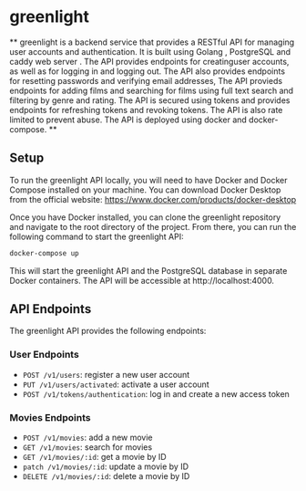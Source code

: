 # greenlight

**
greenlight is a backend service that provides a RESTful API for managing user accounts and authentication. It is built using Golang , PostgreSQL and caddy web server . The API provides endpoints for creatinguser accounts, as well as for logging in and logging out. The API also provides endpoints for resetting passwords and verifying email addresses, The API provieds endpoints for adding films and searching for films using full text search and filtering by genre and rating. The API is secured using tokens and provides endpoints for refreshing tokens and revoking tokens. The API is also rate limited to prevent abuse. The API is deployed using docker and docker-compose.
**

## Setup

To run the greenlight API locally, you will need to have Docker and Docker Compose installed on your machine. You can download Docker Desktop from the official website: https://www.docker.com/products/docker-desktop

Once you have Docker installed, you can clone the greenlight repository and navigate to the root directory of the project. From there, you can run the following command to start the greenlight API:

```bash
docker-compose up
```

This will start the greenlight API and the PostgreSQL database in separate Docker containers. The API will be accessible at http://localhost:4000.

## API Endpoints

The greenlight API provides the following endpoints:

### User Endpoints

- `POST /v1/users`: register a new user account
- `PUT /v1/users/activated`: activate a user account
- `POST /v1/tokens/authentication`: log in and create a new access token

### Movies Endpoints

- `POST /v1/movies`: add a new movie
- `GET /v1/movies`: search for movies
- `GET /v1/movies/:id`: get a movie by ID
- `patch /v1/movies/:id`: update a movie by ID
- `DELETE /v1/movies/:id`: delete a movie by ID
